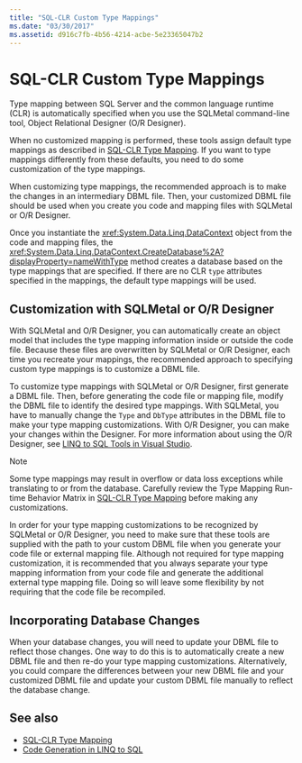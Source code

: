 ```yaml
---
title: "SQL-CLR Custom Type Mappings"
ms.date: "03/30/2017"
ms.assetid: d916c7fb-4b56-4214-acbe-5e23365047b2
---
```

# SQL-CLR Custom Type Mappings
Type mapping between SQL Server and the common language runtime (CLR) is automatically specified when you use the SQLMetal command-line tool, Object Relational Designer (O/R Designer).  
  
 When no customized mapping is performed, these tools assign default type mappings as described in [SQL-CLR Type Mapping](../../../../../../docs/framework/data/adonet/sql/linq/sql-clr-type-mapping.md). If you want to type mappings differently from these defaults, you need to do some customization of the type mappings.  
  
 When customizing type mappings, the recommended approach is to make the changes in an intermediary DBML file. Then, your customized DBML file should be used when you create you code and mapping files with SQLMetal or O/R Designer.  
  
 Once you instantiate the <xref:System.Data.Linq.DataContext> object from the code and mapping files, the <xref:System.Data.Linq.DataContext.CreateDatabase%2A?displayProperty=nameWithType> method creates a database based on the type mappings that are specified. If there are no CLR `type` attributes specified in the mappings, the default type mappings will be used.  
  
## Customization with SQLMetal or O/R Designer  
 With SQLMetal and O/R Designer, you can automatically create an object model that includes the type mapping information inside or outside the code file. Because these files are overwritten by SQLMetal or O/R Designer, each time you recreate your mappings, the recommended approach to specifying custom type mappings is to customize a DBML file.  
  
 To customize type mappings with SQLMetal or O/R Designer, first generate a DBML file. Then, before generating the code file or mapping file, modify the DBML file to identify the desired type mappings. With SQLMetal, you have to manually change the `Type` and `DbType` attributes in the DBML file to make your type mapping customizations. With O/R Designer, you can make your changes within the Designer. For more information about using the O/R Designer, see [LINQ to SQL Tools in Visual Studio](/visualstudio/data-tools/linq-to-sql-tools-in-visual-studio2).  
  
> [!NOTE]
>  Some type mappings may result in overflow or data loss exceptions while translating to or from the database. Carefully review the Type Mapping Run-time Behavior Matrix in [SQL-CLR Type Mapping](../../../../../../docs/framework/data/adonet/sql/linq/sql-clr-type-mapping.md) before making any customizations.  
  
 In order for your type mapping customizations to be recognized by SQLMetal or O/R Designer, you need to make sure that these tools are supplied with the path to your custom DBML file when you generate your code file or external mapping file. Although not required for type mapping customization, it is recommended that you always separate your type mapping information from your code file and generate the additional external type mapping file. Doing so will leave some flexibility by not requiring that the code file be recompiled.  
  
## Incorporating Database Changes  
 When your database changes, you will need to update your DBML file to reflect those changes. One way to do this is to automatically create a new DBML file and then re-do your type mapping customizations. Alternatively, you could compare the differences between your new DBML file and your customized DBML file and update your custom DBML file manually to reflect the database change.  
  
## See also

- [SQL-CLR Type Mapping](../../../../../../docs/framework/data/adonet/sql/linq/sql-clr-type-mapping.md)
- [Code Generation in LINQ to SQL](../../../../../../docs/framework/data/adonet/sql/linq/code-generation-in-linq-to-sql.md)

